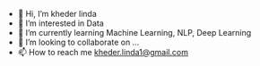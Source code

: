 - 👋 Hi, I’m kheder linda
- 👀 I’m interested in Data 
- 🌱 I’m currently learning Machine Learning, NLP, Deep Learning
- 💞️ I’m looking to collaborate on ...
- 📫 How to reach me kheder.linda1@gmail.com

<!---
linda100/linda100 is a ✨ special ✨ repository because its `README.md` (this file) appears on your GitHub profile.
You can click the Preview link to take a look at your changes.
--->
